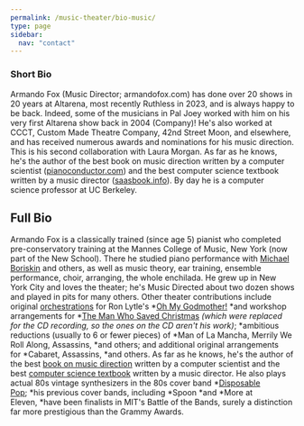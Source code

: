 ```yaml
---
permalink: /music-theater/bio-music/
type: page
sidebar:
  nav: "contact"
---
```


### Short Bio

Armando Fox (Music Director; armandofox.com) has done over 20 shows in
20 years at Altarena, most recently Ruthless in 2023, and is always
happy to be back.  Indeed, some of the musicians in Pal Joey worked
with him on his very first Altarena show back in 2004 (Company)!  He's
also worked at CCCT, Custom Made Theatre Company, 42nd Street Moon,
and elsewhere, and has received numerous awards and nominations for
his music direction.  This is his second collaboration with Laura
Morgan.  As far as he knows, he's the author of the best book on music
direction written by a computer scientist
([pianoconductor.com](pianoconductor.com)) and the best computer
science textbook written by a music director
([saasbook.info](www.saasbook.info)).  By day he is a
computer science professor at UC Berkeley.

## Full Bio

Armando Fox is a classically trained (since age 5) pianist who
completed pre-conservatory training at the Mannes College of Music,
New York (now part of the New School). There he studied piano
performance with [Michael
Boriskin](https://www.facebook.com/MichaelBoriskin/) and others, as
well as music theory, ear training, ensemble performance, choir,
arranging, the whole enchilada. He grew up in New York City and loves
the theater; he's Music Directed about two dozen shows and played in
pits for many others. Other theater contributions include
original [orchestrations](https://www.youtube.com/watch?v=-OqIIJURIls) for
Ron Lytle's *[Oh My Godmother!](http://ohmygodmother.com/) *and
workshop arrangements for *[The Man Who Saved
Christmas](http://themanwhosavedchristmas.com/) *(which were replaced
for the CD recording, so the ones on the CD aren't his
work)*; *ambitious reductions (usually to 6 or fewer pieces) of *Man
of La Mancha, Merrily We Roll Along, Assassins, *and others; and
additional original arrangements for *Cabaret, Assassins, *and
others. As far as he knows, he's the author of the best [book on music
direction](http://pianoconductor.com/) written by a computer scientist
and the best [computer science
textbook](http://saasbook.info/) written by a music director. He also
plays actual 80s vintage synthesizers in the 80s cover
band *[Disposable Pop](http://disposablepop.com/); *his previous cover
bands, including *Spoon *and *More at Eleven, *have been finalists in
MIT's Battle of the Bands, surely a distinction far more prestigious
than the Grammy Awards. 
